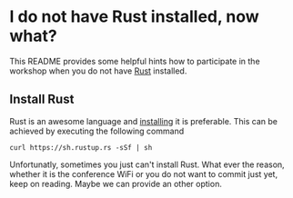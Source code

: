 # I do not have Rust installed, now what?
This README provides some helpful hints how to participate in the workshop when
you do not have [Rust][rust] installed.

## Install Rust
Rust is an awesome language and [installing][install-rust] it is preferable.
This can be achieved by executing the following command

```shell
curl https://sh.rustup.rs -sSf | sh
```

Unfortunatly, sometimes you just can't install Rust. What ever the reason,
whether it is the conference WiFi or you do not want to commit just yet, keep on
reading. Maybe we can provide an other option.

[rust]: https://www.rust-lang.org/en-US/
[install-rust]: https://www.rust-lang.org/en-US/install.html
